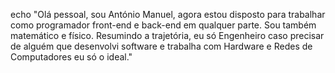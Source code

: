 echo "Olá pessoal, sou António Manuel, agora estou disposto para trabalhar como programador front-end e back-end em qualquer parte. Sou também matemático e físico.
Resumindo a trajetória, eu só Engenheiro caso precisar de alguém que desenvolvi software e trabalha com Hardware e Redes de Computadores eu só o ideal."
